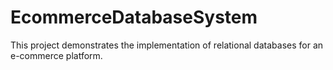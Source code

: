 # EcommerceDatabaseSystem
This project demonstrates the implementation of relational databases for an e-commerce platform.
